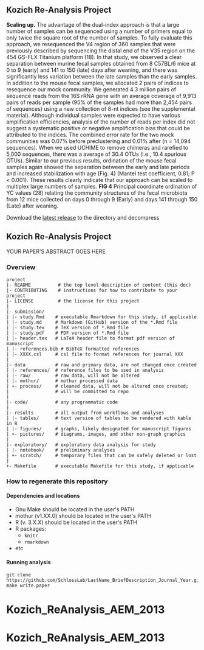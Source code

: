 ## Kozich Re-Analysis Project
**Scaling up.** The advantage of the dual-index approach is that a large
number of samples can be sequenced using a number of primers equal to only
twice the square root of the number of samples. To fully evaluate this
approach, we resequenced the V4 region of 360 samples that were previously
described by sequencing the distal end of the V35 region on the 454 GS-FLX
Titanium platform (18). In that study, we observed a clear separation
between murine fecal samples obtained from 8 C57BL/6 mice at 0 to 9 (early)
and 141 to 150 (late) days after weaning, and there was significantly less
variation between the late samples than the early samples. In addition to
the mouse fecal samples, we allocated 2 pairs of indices to resequence our
mock community. We generated 4.3 million pairs of sequence reads from the
16S rRNA gene with an average coverage of 9,913 pairs of reads per sample
(95% of the samples had more than 2,454 pairs of sequences) using a new
collection of 8-nt indices (see the supplemental material). Although
individual samples were expected to have various amplification efficiencies,
analysis of the number of reads per index did not suggest a systematic
positive or negative amplification bias that could be attributed to the
indices. The combined error rate for the two mock communities was 0.07%
before preclustering and 0.01% after (n = 14,094 sequences). When we used
UCHIME to remove chimeras and rarefied to 5,000 sequences, there was a
average of 30.4 OTUs (i.e., 10.4 spurious OTUs). Similar to our previous
results, ordination of the mouse fecal samples again showed the separation
between the early and late periods and increased stabilization with age
(Fig. 4) (Mantel test coefficient, 0.81; P < 0.001). These results clearly
indicate that our approach can be scaled to multiplex large numbers of
samples.
**FIG 4** Principal coordinate ordination of YC values (28) relating the
community structures of the fecal microbiota from 12 mice collected on days
0 through 9 (Early) and days 141 through 150 (Late) after weaning.



Download the [latest release](https://github.com/SchlossLab/new_project/releases/latest) to the directory and decompress


## Kozich Re-Analysis Project

YOUR PAPER'S ABSTRACT GOES HERE




### Overview

	project
	|- README          # the top level description of content (this doc)
	|- CONTRIBUTING    # instructions for how to contribute to your project
	|- LICENSE         # the license for this project
	|
	|- submission/
	| |- study.Rmd    # executable Rmarkdown for this study, if applicable
	| |- study.md     # Markdown (GitHub) version of the *.Rmd file
	| |- study.tex    # TeX version of *.Rmd file
	| |- study.pdf    # PDF version of *.Rmd file
	| |- header.tex   # LaTeX header file to format pdf version of manuscript
	| |- references.bib # BibTeX formatted references
	| |- XXXX.csl     # csl file to format references for journal XXX
	|
	|- data           # raw and primary data, are not changed once created
	| |- references/  # reference files to be used in analysis
	| |- raw/         # raw data, will not be altered
	| |- mothur/      # mothur processed data
	| +- process/     # cleaned data, will not be altered once created;
	|                 # will be committed to repo
	|
	|- code/          # any programmatic code
	|
	|- results        # all output from workflows and analyses
	| |- tables/      # text version of tables to be rendered with kable in R
	| |- figures/     # graphs, likely designated for manuscript figures
	| +- pictures/    # diagrams, images, and other non-graph graphics
	|
	|- exploratory/   # exploratory data analysis for study
	| |- notebook/    # preliminary analyses
	| +- scratch/     # temporary files that can be safely deleted or lost
	|
	+- Makefile       # executable Makefile for this study, if applicable


### How to regenerate this repository

#### Dependencies and locations
* Gnu Make should be located in the user's PATH
* mothur (v1.XX.0) should be located in the user's PATH
* R (v. 3.X.X) should be located in the user's PATH
* R packages:
  * `knitr`
  * `rmarkdown`
* etc


#### Running analysis

```
git clone https://github.com/SchlossLab/LastName_BriefDescription_Journal_Year.git
make write.paper
```
# Kozich_ReAnalysis_AEM_2013
# Kozich_ReAnalysis_AEM_2013
